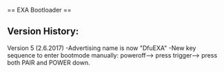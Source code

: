 == EXA Bootloader ==

Version History:
---------------------------------------------------------------
Version 5 (2.6.2017)
-Advertising name is now "DfuEXA"
-New key sequence to enter bootmode manually: poweroff--> press trigger--> press both PAIR and POWER down.
